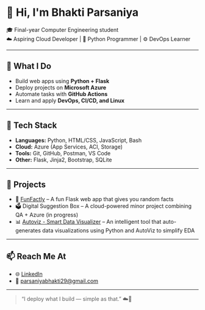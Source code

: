 # 👋 Hi, I'm Bhakti Parsaniya

🎓 Final-year Computer Engineering student  
☁️ Aspiring Cloud Developer | 🐍 Python Programmer | ⚙️ DevOps Learner

---

## 🚀 What I Do

- Build web apps using **Python + Flask**
- Deploy projects on **Microsoft Azure**
- Automate tasks with **GitHub Actions**
- Learn and apply **DevOps, CI/CD, and Linux**

---

## 🔧 Tech Stack

- **Languages:** Python, HTML/CSS, JavaScript, Bash
- **Cloud:** Azure (App Services, ACI, Storage)
- **Tools:** Git, GitHub, Postman, VS Code
- **Other:** Flask, Jinja2, Bootstrap, SQLite

---

## 📂 Projects

- 🎯 [FunFactly](https://github.com/Bhakti2904/funfactly) – A fun Flask web app that gives you random facts  
- 🗳️ Digital Suggestion Box – A cloud-powered minor project combining QA + Azure (in progress)
- 📊 [Autoviz - Smart Data Visualizer](https://github.com/Bhakti2904/Autoviz-Smart-Data-Visualizer) – An intelligent tool that auto-generates data visualizations using Python and AutoViz to simplify EDA

---

## 📫 Reach Me At

- 🌐 [LinkedIn](https://www.linkedin.com/in/bhakti-parsaniya-492234267/)  
- 📧 parsaniyabhakti29@gmail.com  

---

> “I deploy what I build — simple as that.” ☁️🚀
